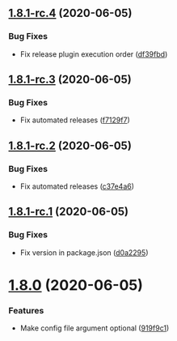 ## [1.8.1-rc.4](https://github.com/schw4rzlicht/twitch2ma/compare/v1.8.1-rc.3...v1.8.1-rc.4) (2020-06-05)


### Bug Fixes

* Fix release plugin execution order ([df39fbd](https://github.com/schw4rzlicht/twitch2ma/commit/df39fbd8f3ee0bdd618ae2f89e80596a64382562))

## [1.8.1-rc.3](https://github.com/schw4rzlicht/twitch2ma/compare/v1.8.1-rc.2...v1.8.1-rc.3) (2020-06-05)


### Bug Fixes

* Fix automated releases ([f7129f7](https://github.com/schw4rzlicht/twitch2ma/commit/f7129f7349d70e2a4d4ecb0ff915e0d6e4e7d7f9))

## [1.8.1-rc.2](https://github.com/schw4rzlicht/twitch2ma/compare/v1.8.1-rc.1...v1.8.1-rc.2) (2020-06-05)


### Bug Fixes

* Fix automated releases ([c37e4a6](https://github.com/schw4rzlicht/twitch2ma/commit/c37e4a66da1db60164ec7afacae5b4bb7973a022))

## [1.8.1-rc.1](https://github.com/schw4rzlicht/twitch2ma/compare/v1.8.0...v1.8.1-rc.1) (2020-06-05)


### Bug Fixes

* Fix version in package.json ([d0a2295](https://github.com/schw4rzlicht/twitch2ma/commit/d0a229509de482505086f00d151322548acff267))

# [1.8.0](https://github.com/schw4rzlicht/twitch2ma/compare/v1.7.0...v1.8.0) (2020-06-05)


### Features

* Make config file argument optional ([919f9c1](https://github.com/schw4rzlicht/twitch2ma/commit/919f9c169c2ddd7debe402700367eaef87c11f68))
